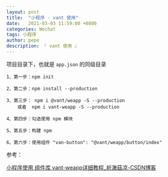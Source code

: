 ```yaml
---
layout: post
title:  "小程序 - vant 使用"
date:   2021-03-03 11:59:00 +0800
categories: Wechat
tags: 小程序
author: pepe
description: 『 vant 使用 』
---
```


项目目录下，也就是 `app.json` 的同级目录

```
1、第一步：npm init
 
2、第二步：npm install --production
 
3、第三步： npm i @vant/weapp -S --production
	或者  npm i vant-weapp -S --production
	
4、第四步：勾选使用 npm 模块 

5、第五步：构建 npm 

6、第六步：使用组件 "van-button": "@vant/weapp/button/index"
```


参考：

[小程序使用 组件库 vant-weapp详细教程_祈澈菇凉-CSDN博客](https://wangxiaoting.blog.csdn.net/article/details/109130362)























